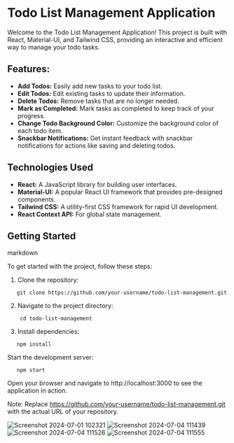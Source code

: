 # Todo List Management Application

Welcome to the Todo List Management Application! This project is built with React, Material-UI, and Tailwind CSS, providing an interactive and efficient way to manage your todo tasks.


## Features:

* **Add Todos:** Easily add new tasks to your todo list.
* **Edit Todos:** Edit existing tasks to update their information.
* **Delete Todos:** Remove tasks that are no longer needed.
* **Mark as Completed:** Mark tasks as completed to keep track of your progress.
* **Change Todo Background Color:** Customize the background color of each todo item.
* **Snackbar Notifications:** Get instant feedback with snackbar notifications for actions like saving and deleting todos.


## Technologies Used

* **React:** A JavaScript library for building user interfaces.
* **Material-UI:** A popular React UI framework that provides pre-designed components.
* **Tailwind CSS:** A utility-first CSS framework for rapid UI development.
* **React Context API:** For global state management.


## Getting Started

markdown

To get started with the project, follow these steps:

1. Clone the repository:
```
   git clone https://github.com/your-username/todo-list-management.git
```

2. Navigate to the project directory:
```
    cd todo-list-management
```

3. Install dependencies: 
```
   npm install
```

Start the development server:
```
   npm start
```

Open your browser and navigate to http://localhost:3000 to see the application in action.

Note: Replace https://github.com/your-username/todo-list-management.git with the actual URL of your repository.



![Screenshot 2024-07-01 102321](https://github.com/usaidalhadeethi/todo-list/assets/101979002/8ef58423-a06b-42ab-8149-5b94b652746d)
![Screenshot 2024-07-04 111439](https://github.com/usaidalhadeethi/todo-list/assets/101979002/254c1237-4db7-4963-abcc-debf2d768572)
![Screenshot 2024-07-04 111526](https://github.com/usaidalhadeethi/todo-list/assets/101979002/62c23a06-7632-483a-b9ee-14894f93e81e)
![Screenshot 2024-07-04 111555](https://github.com/usaidalhadeethi/todo-list/assets/101979002/8a03bc9c-8705-4b35-8537-a46dd4dc1475)
